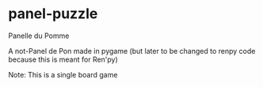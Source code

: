 # panel-puzzle
Panelle du Pomme

A not-Panel de Pon made in pygame (but later to be changed to renpy code because this is meant for Ren'py)

Note: This is a single board game
